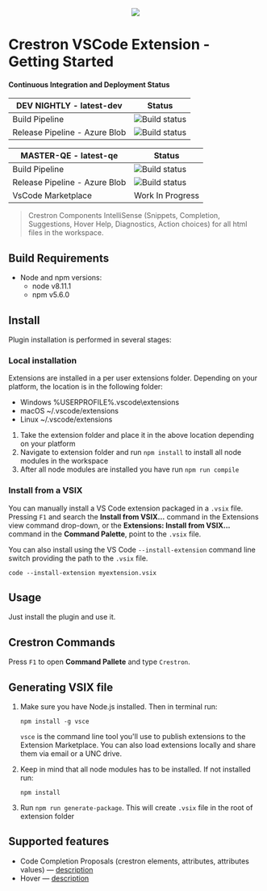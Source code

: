 <p align="center">
  <img src="https://kenticoprod.azureedge.net/kenticoblob/crestron/media/crestron/generalsiteimages/crestron-logo.png">
</p>
 
# Crestron VSCode Extension - Getting Started

#### Continuous Integration and Deployment Status

| DEV NIGHTLY - latest-dev | Status |
| ------ | ----------- |
| Build Pipeline | ![Build status](https://dev.azure.com/crestron-mobile-devops/MobileApps/_apis/build/status/Blackbird/CoreBuild/CH5VSCodeExtension?branchName=dev) |
| Release Pipeline - Azure Blob | ![Build status](https://vsrm.dev.azure.com/crestron-mobile-devops/_apis/public/Release/badge/0403b700-ab40-43cd-9990-961924c561bc/34/86) |

| MASTER-QE - latest-qe | Status |
| ------ | ----------- |
| Build Pipeline | ![Build status](https://dev.azure.com/crestron-mobile-devops/MobileApps/_apis/build/status/Blackbird/CoreBuild/CH5VSCodeExtension?branchName=master) |
| Release Pipeline - Azure Blob | ![Build status](https://vsrm.dev.azure.com/crestron-mobile-devops/_apis/public/Release/badge/0403b700-ab40-43cd-9990-961924c561bc/34/91) |
| VsCode Marketplace | Work In Progress |

> Crestron Components IntelliSense (Snippets, Completion, Suggestions, Hover Help, Diagnostics, Action choices) for all html files in the workspace.

## Build Requirements

- Node and npm versions:
    - node v8.11.1 
    - npm v5.6.0 

## Install

Plugin installation is performed in several stages:

### Local installation

Extensions are installed in a per user extensions folder. Depending on your platform, the location is in the following folder:

* Windows %USERPROFILE%\.vscode\extensions
* macOS ~/.vscode/extensions
* Linux ~/.vscode/extensions

1. Take the extension folder and place it in the above location depending on your platform
2. Navigate to extension folder and run ```npm install``` to install all node modules in the workspace
3. After all node modules are installed you have run ```npm run compile```

### Install from a VSIX

You can manually install a VS Code extension packaged in a `.vsix` file. Pressing `F1` and search the **Install from VSIX...** command in the Extensions view command drop-down, or the **Extensions: Install from VSIX...** command in the **Command Palette**, point to the `.vsix` file.

You can also install using the VS Code `--install-extension` command line switch providing the path to the `.vsix` file.

```code --install-extension myextension.vsix```

## Usage

Just install the plugin and use it.

## Crestron Commands

Press `F1` to open **Command Pallete** and type `Crestron`.

## Generating VSIX file

1. Make sure you have Node.js installed. Then in terminal run:

    `npm install -g vsce`

    `vsce` is the command line tool you'll use to publish extensions to the Extension Marketplace. You can also load extensions locally and share them via email or a UNC drive.

2. Keep in mind that all node modules has to be installed. If not installed run:

    `npm install`

3. Run `npm run generate-package`. This will create `.vsix` file in the root of extension folder


## Supported features

* Code Completion Proposals (crestron elements, attributes, attributes values) — [description](http://code.visualstudio.com/docs/extensions/language-support#_show-code-completion-proposals)
* Hover — [description](http://code.visualstudio.com/docs/extensions/language-support#_show-hovers)
